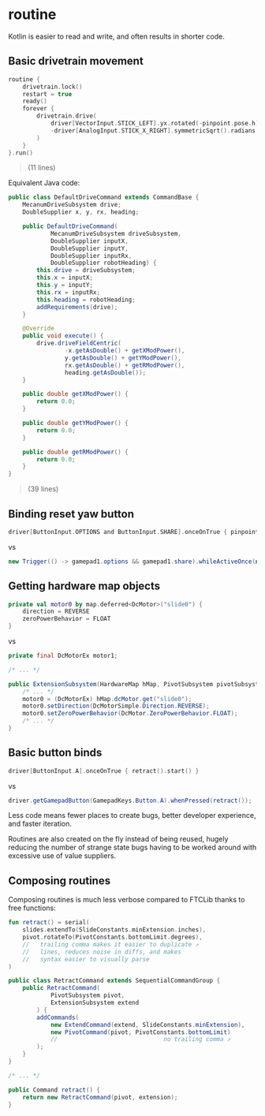 # routine

Kotlin is easier to read and write, and often results in shorter code.

## Basic drivetrain movement

```kotlin
routine {
    drivetrain.lock()
    restart = true
    ready()
    forever {
        drivetrain.drive(
            driver[VectorInput.STICK_LEFT].yx.rotated(-pinpoint.pose.h).halfLinearHalfCubic(),
            -driver[AnalogInput.STICK_X_RIGHT].symmetricSqrt().radians
        )
    }
}.run()
```
> (11 lines)

Equivalent Java code:

```java
public class DefaultDriveCommand extends CommandBase {
    MecanumDriveSubsystem drive;
    DoubleSupplier x, y, rx, heading;

    public DefaultDriveCommand(
            MecanumDriveSubsystem driveSubsystem,
            DoubleSupplier inputX,
            DoubleSupplier inputY,
            DoubleSupplier inputRx,
            DoubleSupplier robotHeading) {
        this.drive = driveSubsystem;
        this.x = inputX;
        this.y = inputY;
        this.rx = inputRx;
        this.heading = robotHeading;
        addRequirements(drive);
    }

    @Override
    public void execute() {
        drive.driveFieldCentric(
                -x.getAsDouble() + getXModPower(),
                y.getAsDouble() + getYModPower(),
                rx.getAsDouble() + getRModPower(),
                heading.getAsDouble());
    }

    public double getXModPower() {
        return 0.0;
    }

    public double getYModPower() {
        return 0.0;
    }

    public double getRModPower() {
        return 0.0;
    }
}
```
> (39 lines)

## Binding reset yaw button

```kotlin
driver[ButtonInput.OPTIONS and ButtonInput.SHARE].onceOnTrue { pinpoint.resetYaw() }
```

vs

```java
new Trigger(() -> gamepad1.options && gamepad1.share).whileActiveOnce(new InstantCommand(pinpoint::resetYaw));
```

## Getting hardware map objects

```kotlin
private val motor0 by map.deferred<DcMotor>("slide0") {
    direction = REVERSE
    zeroPowerBehavior = FLOAT
}
```

vs

```java
private final DcMotorEx motor1;

/* ... */

public ExtensionSubsystem(HardwareMap hMap, PivotSubsystem pivotSubsystem, CachingVoltageSensor voltage) {
    /* ... */
    motor0 = (DcMotorEx) hMap.dcMotor.get("slide0");
    motor0.setDirection(DcMotorSimple.Direction.REVERSE);
    motor0.setZeroPowerBehavior(DcMotor.ZeroPowerBehavior.FLOAT);
    /* ... */
}
```

## Basic button binds

```kotlin
driver[ButtonInput.A].onceOnTrue { retract().start() }
```

vs

```java
driver.getGamepadButton(GamepadKeys.Button.A).whenPressed(retract());
```

Less code means fewer places to create bugs, better developer experience, and faster iteration.

Routines are also created on the fly instead of being reused, hugely reducing the number of strange state bugs having to be worked around with excessive use of value suppliers.

## Composing routines

Composing routines is much less verbose compared to FTCLib thanks to free functions:

```kotlin
fun retract() = serial(
    slides.extendTo(SlideConstants.minExtension.inches),
    pivot.rotateTo(PivotConstants.bottomLimit.degrees),
    //   trailing comma makes it easier to duplicate ⤴
    //   lines, reduces noise in diffs, and makes
    //   syntax easier to visually parse
)
```

```java
public class RetractCommand extends SequentialCommandGroup {
    public RetractCommand(
            PivotSubsystem pivot,
            ExtensionSubsystem extend
        ) {
        addCommands(
            new ExtendCommand(extend, SlideConstants.minExtension),
            new PivotCommand(pivot, PivotConstants.bottomLimit)
            //                              no trailing comma ⤴
        );
    }
}

/* ... */

public Command retract() {
    return new RetractCommand(pivot, extension);
}
```
